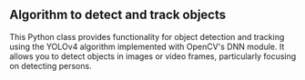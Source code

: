 ## Algorithm to detect and track objects
This Python class provides functionality for object detection and tracking using the YOLOv4 algorithm implemented with OpenCV's DNN module. It allows you to detect objects in images or video frames, particularly focusing on detecting persons.
